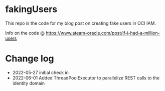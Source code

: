 # fakingUsers

This repo is the code for my blog post on creating fake users in OCI IAM.

Info on the code @
https://www.ateam-oracle.com/post/if-i-had-a-million-users

# Change log
* 2022-05-27 initial check in
* 2022-06-01 Added ThreadPoolExecutor to parallelize REST calls to the identity domain
